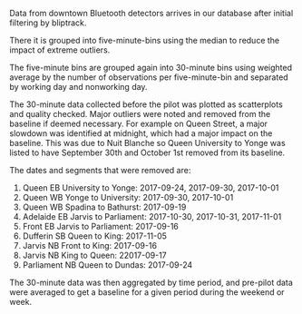 Data from downtown Bluetooth detectors arrives in our database after initial filtering by bliptrack. 

There it is grouped into five-minute-bins using the median to reduce the impact of extreme outliers.

The five-minute bins are grouped again into 30-minute bins using weighted average by the number of observations per five-minute-bin and separated by working day and nonworking day. 

The 30-minute data collected before the pilot was plotted as scatterplots and quality checked. Major outliers were noted and removed from the baseline if deemed necessary. 
For example on Queen Street, a major slowdown was identified at midnight, which had a major impact on the baseline. This was due to Nuit Blanche so Queen University to Yonge was listed to have September 30th and October 1st removed from its baseline.

The dates and segments that were removed are: 

1. Queen EB University to Yonge: 2017-09-24, 2017-09-30, 2017-10-01
2. Queen WB Yonge to University: 2017-09-30, 2017-10-01
3. Queen WB Spadina to Bathurst: 2017-09-19
4. Adelaide EB Jarvis to Parliament: 2017-10-30, 2017-10-31, 2017-11-01
5. Front EB Jarvis to Parliament: 2017-09-16
6. Dufferin SB Queen to King: 2017-11-05
7. Jarvis NB Front to King: 2017-09-16
8. Jarvis NB King to Queen: 22017-09-17
9. Parliament NB Queen to Dundas: 2017-09-24

The 30-minute data was then aggregated by time period, and pre-pilot data were averaged to get a baseline for a given period during the weekend or week.
